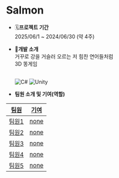 # Salmon


- 🗓️**프로젝트 기간**
  <br> 2025/06/1 ~ 2024/06/30 (약 4주)

- 🧶**개발 소개**
  <br> 거꾸로 강을 거슬러 오르는 저 힘찬 연어들처럼
  <br> 3D 똥게임

  <br> ![C#](https://img.shields.io/badge/-C%23-239120?style=flat-square&logo=csharp&logoColor=white)
  ![Unity](https://img.shields.io/badge/-Unity-100000?style=flat-square&logo=unity&logoColor=white)
  
- **팀원 소개 및 기여(역할)**
<a href="https://github.com/Lesin928/Salmon/graphs/contributors">

|    팀원    |                      기여                       |
| :--------: | :---------------------------------------------: |
| 팀원1 |    none  |
| 팀원2 | none |
| 팀원3 |    none  |
| 팀원4 | none |
| 팀원5 |    none  |

</p>
